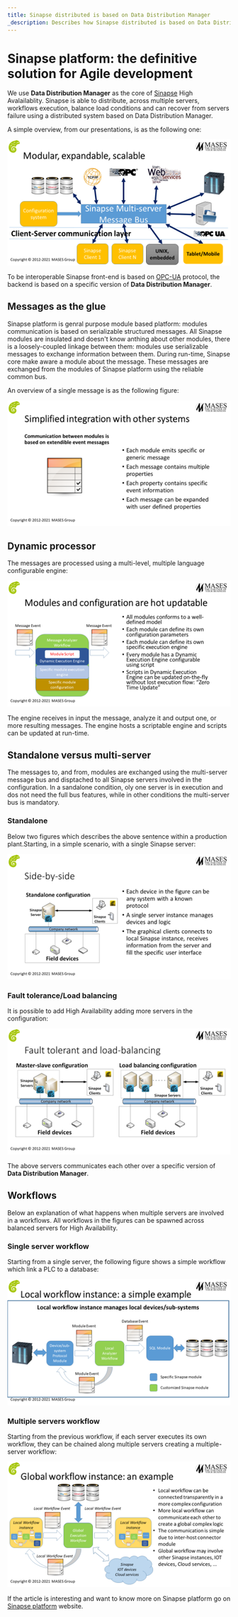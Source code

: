 ```yaml
---
title: Sinapse distributed is based on Data Distribution Manager
_description: Describes how Sinapse distributed is based on Data Distribution Manager
---
```


# Sinapse platform: the definitive solution for Agile development

We use **Data Distribution Manager** as the core of [Sinapse](https://www.sinapsesystem.com) High Avalailablity.
Sinapse is able to distribute, across multiple servers, workflows execution, balance load conditions and can recover from servers failure using a distributed system based on Data Distribution Manager.

A simple overview, from our presentations, is as the following one:

![Sinapse Multi-server message bus](../images/sinapse_overview.png?raw=true "Sinapse Multi-server message bus")

To be interoperable Sinapse front-end is based on [OPC-UA](https://opcfoundation.org/about/opc-technologies/opc-ua/) protocol, the backend is based on a specific version of **Data Distribution Manager**.

## Messages as the glue

Sinapse platform is genral purpose module based platform: modules communication is based on serializable structured messages. 
All Sinapse modules are insulated and doesn't know anthing about other modules, there is a loosely-coupled linkage between them: modules use serializable messages to exchange information between them. During run-time, Sinapse core make aware a module about the message.
These messages are exchanged from the modules of Sinapse platform using the reliable common bus.

An overview of a single message is as the following figure:

![Message overview](../images/message_overview.png?raw=true "Message overview")

## Dynamic processor

The messages are processed using a multi-level, multiple language configurable engine:

![Module engine](../images/module_engine.png?raw=true "Module engine")

The engine receives in input the message, analyze it and output one, or more resulting messages. The engine hosts a scriptable engine and scripts can be updated at run-time.

## Standalone versus multi-server

The messages to, and from, modules are exchanged using the multi-server message bus and disptached to all Sinapse servers involved in the configuration.
In a sandalone condition, oly one server is in execution and dos not need the full bus features, while in other conditions the multi-server bus is mandatory.

### Standalone

Below two figures which describes the above sentence within a production plant.Starting, in a simple scenario, with a single Sinapse server:

![Side by side](../images/sinapse_sidebyside.png?raw=true "Side by side")

### Fault tolerance/Load balancing

It is possible to add High Availability adding more servers in the configuration:

![Fault tolerance/Load balancing](../images/sinapse_ft_lb.png?raw=true "Fault tolerance/Load balancing")

The above servers communicates each other over a specific version of **Data Distribution Manager**.

## Workflows

Below an explanation of what happens when multiple servers are involved in a workflows.
All workflows in the figures can be spawned across balanced servers for High Availability.

### Single server workflow

Starting from a single server, the following figure shows a simple workflow which link a PLC to a database:

![Simple workflow](../images/sinapse_workflow.png?raw=true "Simple workflow")

### Multiple servers workflow

Starting from the previous workflow, if each server executes its own workflow, they can be chained along multiple servers creating a multiple-server workflow:

![Multiple workflows](../images/sinapse_multiple_workflow.png?raw=true "Multiple workflows")


If the article is interesting and want to know more on Sinapse platform go on [Sinapse platform](https://sinapsesystem.com/) website.